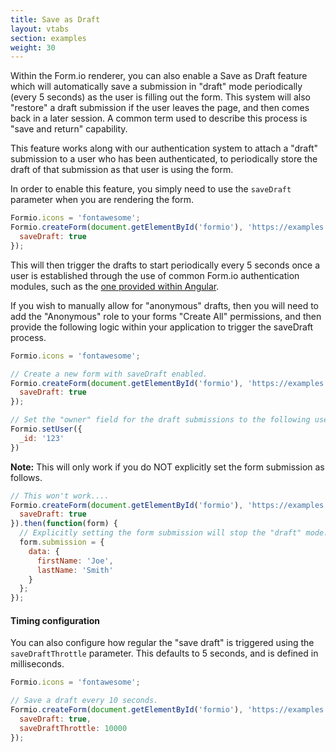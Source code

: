 ```yaml
---
title: Save as Draft
layout: vtabs
section: examples
weight: 30
---
```

Within the Form.io renderer, you can also enable a Save as Draft feature which will automatically save a submission in "draft" mode periodically (every 5 seconds) as the user
is filling out the form. This system will also "restore" a draft submission if the user leaves the page, and then comes back in a later session. A common term used to describe this process is "save and return" capability.

This feature works along with our authentication system to attach a "draft" submission to a user who has been authenticated, to periodically store the draft of that submission as that user is using the form.

In order to enable this feature, you simply need to use the ```saveDraft``` parameter when you are rendering the form.

```js
Formio.icons = 'fontawesome';
Formio.createForm(document.getElementById('formio'), 'https://examples.form.io/example', {
  saveDraft: true
});
```

This will then trigger the drafts to start periodically every 5 seconds once a user is established through the use of common Form.io authentication modules, such as the [one provided within Angular](https://github.com/formio/angular-formio/wiki/User-Authentication).

If you wish to manually allow for "anonymous" drafts, then you will need to add the "Anonymous" role to your forms "Create All" permissions, and then provide the following logic within your application to trigger the saveDraft process.


```js
Formio.icons = 'fontawesome';

// Create a new form with saveDraft enabled.
Formio.createForm(document.getElementById('formio'), 'https://examples.form.io/example', {
  saveDraft: true
});

// Set the "owner" field for the draft submissions to the following user.
Formio.setUser({
  _id: '123'
})
```

**Note:** This will only work if you do NOT explicitly set the form submission as follows.

```js
// This won't work....
Formio.createForm(document.getElementById('formio'), 'https://examples.form.io/example', {
  saveDraft: true
}).then(function(form) {
  // Explicitly setting the form submission will stop the "draft" mode.
  form.submission = {
    data: {
      firstName: 'Joe',
      lastName: 'Smith'
    }
  };
});
```


#### Timing configuration
You can also configure how regular the "save draft" is triggered using the ```saveDraftThrottle``` parameter. This defaults to 5 seconds, and is defined in milliseconds.

```js
Formio.icons = 'fontawesome';

// Save a draft every 10 seconds.
Formio.createForm(document.getElementById('formio'), 'https://examples.form.io/example', {
  saveDraft: true,
  saveDraftThrottle: 10000
});
```
